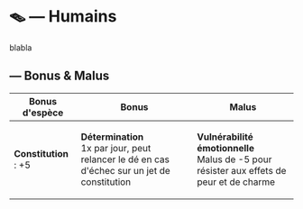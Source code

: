 # 🪤 — Humains

blabla

## — Bonus & Malus

| Bonus d'espèce        | Bonus                                                                                                               | Malus                                                                                                           |
| --------------------- | ------------------------------------------------------------------------------------------------------------------- | --------------------------------------------------------------------------------------------------------------- |
| **Constitution** : +5 | <p><strong>Détermination</strong><br>1x par jour, peut relancer le dé en cas d'échec sur un jet de constitution</p> | <p><strong>Vulnérabilité émotionnelle</strong><br>Malus de -5 pour résister aux effets de peur et de charme</p> |

